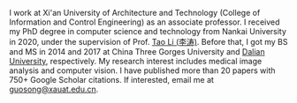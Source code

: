 I work at Xi'an University of Architecture and Technology (College of Information and Control Engineering) as an associate professor.
I received my PhD degree in computer science and technology from Nankai University in 2020, under the supervision of Prof. [Tao Li (李涛)](https://ics.nankai.edu.cn). Before that, I got my BS and MS in 2014 and 2017 at China Three Gorges University and [Dalian University](http://adic.dlu.edu.cn), respectively.
My research interest includes medical image analysis and computer vision. I have published more than 20 papers with 750+ Google Scholar citations. If interested, email me at [guosong@xauat.edu.cn](mailto:guosong@xauat.edu.cn).
